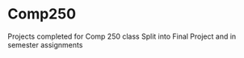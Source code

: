 # Comp250
Projects completed for Comp 250 class
Split into Final Project and in semester assignments
